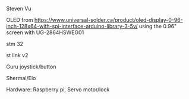 Steven Vu

OLED from https://www.universal-solder.ca/product/oled-display-0-96-inch-128x64-with-spi-interface-arduino-library-3-5v/ using the 0.96" screen with UG-2864HSWEG01

stm 32

st link v2

Guru
joystick/button

Shermal/Elo

Hardware:
Raspberry pi, 
Servo motor/lock
